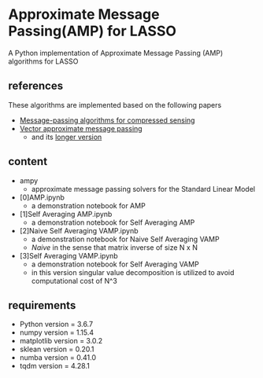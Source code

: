 # Approximate Message Passing(AMP) for LASSO
A Python implementation of Approximate Message Passing (AMP) algorithms for LASSO

## references
These algorithms are implemented based on the following papers 
* [Message-passing algorithms for compressed sensing
](https://www.pnas.org/content/106/45/18914.short)
* [Vector approximate message passing](https://ieeexplore.ieee.org/document/8006797)
    - and its [longer version](https://arxiv.org/abs/1610.03082)

## content
* ampy
    - approximate message passing solvers for the Standard Linear Model
* [0]AMP.ipynb
    - a demonstration notebook for AMP 
* [1]Self Averaging AMP.ipynb  
    - a demonstration notebook for Self Averaging AMP
* [2]Naive Self Averaging VAMP.ipynb
    - a demonstration notebook for Naive Self Averaging VAMP
    - *Naive* in the sense that matrix inverse of size N x N
* [3]Self Averaging VAMP.ipynb
    - a demonstration notebook for Self Averaging VAMP
    - in this version singular value decomposition is utilized to avoid computational cost of N^3 
    
## requirements
* Python version = 3.6.7
* numpy version = 1.15.4
* matplotlib version = 3.0.2
* sklean version = 0.20.1
* numba version = 0.41.0
* tqdm version = 4.28.1

